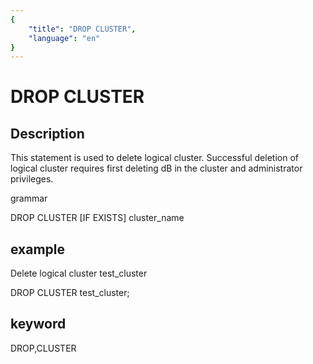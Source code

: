 ```yaml
---
{
    "title": "DROP CLUSTER",
    "language": "en"
}
---
```


# DROP CLUSTER
## Description

This statement is used to delete logical cluster. Successful deletion of logical cluster requires first deleting dB in the cluster and administrator privileges.

grammar

DROP CLUSTER [IF EXISTS] cluster_name

## example

Delete logical cluster test_cluster

DROP CLUSTER test_cluster;

## keyword
DROP,CLUSTER
